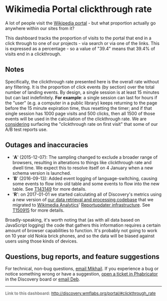 Wikimedia Portal clickthrough rate
=======

A lot of people visit the [Wikipedia portal](https://www.wikipedia.org) - but what proportion actually go anywhere within our sites from it?

This dashboard tracks the proportion of visits to the portal that end in a click through to one of our projects - via search or via one of the links. This is expressed as a percentage - so a value of "39.4" means that 39.4% of visits end in a clickthrough.

Notes
------

Specifically, the clickthrough rate presented here is the overall rate without any filtering. It is the proportion of click events (by section) over the total number of landing events. By design, a single session is at least 15 minutes but can last indefinitely. **For example**: a single session can last for hours if the "user" (e.g. a computer in a public library) keeps returning to the page before the 15 minute expiration time, thus resetting the timer; and if that single session has 1000 page visits and 500 clicks, then all 1500 of those events will be used in the calculation of the clickthrough rate. We are [considering](https://phabricator.wikimedia.org/T134199) surfacing the "clickthrough rate on first visit" that some of our A/B test reports use.

Outages and inaccuracies
------

* '__A__' (2015-12-07): The sampling changed to exclude a broader range of browsers, resulting in alterations to things like clickthrough rate and dwell time. We expect this to resolve itself on 4 January when a new schema version is launched.
* '__B__' (2016-09-13): Added event logging of language-switching, causing some events to flow into old table and some events to flow into the new table. See [T143149](https://phabricator.wikimedia.org/T143149) for more details.
* '__R__': on 2017-01-01 we started calculating all of Discovery's metrics using a new version of [our data retrieval and processing codebase](https://phabricator.wikimedia.org/diffusion/WDGO/) that we migrated to [Wikimedia Analytics](https://www.mediawiki.org/wiki/Analytics)' [Reportupdater infrastructure](https://wikitech.wikimedia.org/wiki/Analytics/Reportupdater). See [T150915](https://phabricator.wikimedia.org/T150915) for more details.

Broadly-speaking, it's worth noting that (as with all data based on JavaScript logging) the code that gathers this information requires a certain amount of browser capabilities to function. It's probably not going to work on 10 year old Nokia brick phones, and so the data will be biased against users using those kinds of devices.

Questions, bug reports, and feature suggestions
------
For technical, non-bug questions, [email Mikhail](mailto:mpopov@wikimedia.org?subject=Dashboard%20Question). If you experience a bug or notice something wrong or have a suggestion, [open a ticket in Phabricator](https://phabricator.wikimedia.org/maniphest/task/create/?projects=Discovery) in the Discovery board or [email Deb](mailto:deb@wikimedia.org?subject=Dashboard%20Question).

<hr style="border-color: gray;">
<p style="font-size: small; color: gray;">
  <strong>Link to this dashboard:</strong>
  <a href="http://discovery.wmflabs.org/portal/#clickthrough_rate">
    http://discovery.wmflabs.org/portal/#clickthrough_rate
  </a>
</p>
